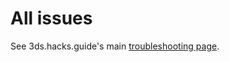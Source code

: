 # All issues

See 3ds.hacks.guide's main [troubleshooting page](https://3ds.hacks.guide/troubleshoot).